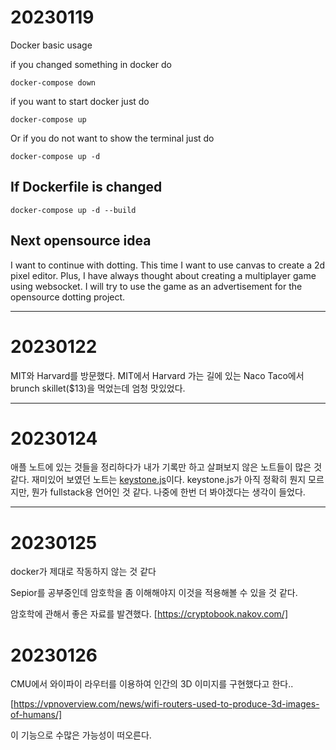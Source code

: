 # 20230119

Docker basic usage

if you changed something in docker do

```
docker-compose down
```

if you want to start docker just do

```
docker-compose up
```

Or if you do not want to show the terminal just do

```
docker-compose up -d
```

## If Dockerfile is changed

```
docker-compose up -d --build
```

## Next opensource idea

I want to continue with dotting. This time I want to use canvas to create a 2d pixel editor. Plus, I have always thought about creating a multiplayer game using websocket. I will try to use the game as an advertisement for the opensource dotting project.

---

# 20230122

MIT와 Harvard를 방문했다. MIT에서 Harvard 가는 길에 있는 Naco Taco에서 brunch skillet($13)을 먹었는데 엄청 맛있었다.

---

# 20230124

애플 노트에 있는 것들을 정리하다가 내가 기록만 하고 살펴보지 않은 노트들이 많은 것 같다. 재미있어 보였던 노트는 [keystone.js](https://keystonejs.com/docs/examples)이다. keystone.js가 아직 정확히 뭔지 모르지만, 뭔가 fullstack용 언어인 것 같다. 나중에 한번 더 봐야겠다는 생각이 들었다.

---

# 20230125

docker가 제대로 작동하지 않는 것 같다

Sepior를 공부중인데 암호학을 좀 이해해야지 이것을 적용해볼 수 있을 것 같다.

암호학에 관해서 좋은 자료를 발견했다. [https://cryptobook.nakov.com/]

# 20230126

CMU에서 와이파이 라우터를 이용하여 인간의 3D 이미지를 구현했다고 한다..

[https://vpnoverview.com/news/wifi-routers-used-to-produce-3d-images-of-humans/]

이 기능으로 수많은 가능성이 떠오른다.
